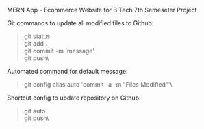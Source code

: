 MERN App - Ecommerce Website for B.Tech 7th Semeseter Project

Git commands to update all modified files to Github:
> git status\
> git add .\
> git commit -m 'message'\
> git push\

Automated command for default message:

> git config alias.auto 'commit -a -m "Files Modified"'\

Shortcut config to update repository on Github:

> git auto\
> git push\